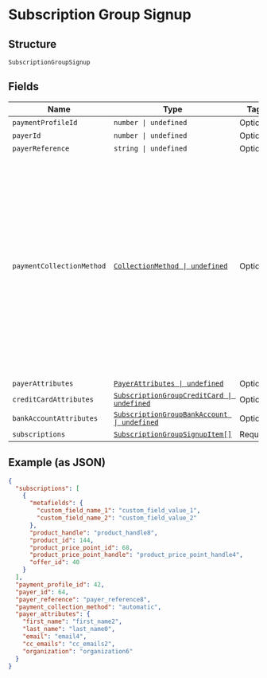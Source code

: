 
# Subscription Group Signup

## Structure

`SubscriptionGroupSignup`

## Fields

| Name | Type | Tags | Description |
|  --- | --- | --- | --- |
| `paymentProfileId` | `number \| undefined` | Optional | - |
| `payerId` | `number \| undefined` | Optional | - |
| `payerReference` | `string \| undefined` | Optional | - |
| `paymentCollectionMethod` | [`CollectionMethod \| undefined`](../../doc/models/collection-method.md) | Optional | The type of payment collection to be used in the subscription. For legacy Statements Architecture valid options are - `invoice`, `automatic`. For current Relationship Invoicing Architecture valid options are - `remittance`, `automatic`, `prepaid`. |
| `payerAttributes` | [`PayerAttributes \| undefined`](../../doc/models/payer-attributes.md) | Optional | - |
| `creditCardAttributes` | [`SubscriptionGroupCreditCard \| undefined`](../../doc/models/subscription-group-credit-card.md) | Optional | - |
| `bankAccountAttributes` | [`SubscriptionGroupBankAccount \| undefined`](../../doc/models/subscription-group-bank-account.md) | Optional | - |
| `subscriptions` | [`SubscriptionGroupSignupItem[]`](../../doc/models/subscription-group-signup-item.md) | Required | - |

## Example (as JSON)

```json
{
  "subscriptions": [
    {
      "metafields": {
        "custom_field_name_1": "custom_field_value_1",
        "custom_field_name_2": "custom_field_value_2"
      },
      "product_handle": "product_handle8",
      "product_id": 144,
      "product_price_point_id": 68,
      "product_price_point_handle": "product_price_point_handle4",
      "offer_id": 40
    }
  ],
  "payment_profile_id": 42,
  "payer_id": 64,
  "payer_reference": "payer_reference8",
  "payment_collection_method": "automatic",
  "payer_attributes": {
    "first_name": "first_name2",
    "last_name": "last_name0",
    "email": "email4",
    "cc_emails": "cc_emails2",
    "organization": "organization6"
  }
}
```

